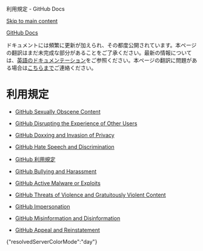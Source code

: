利用規定 - GitHub Docs

[Skip to main content](#main-content)

[](/ja)[GitHub Docs](/ja)

ドキュメントには頻繁に更新が加えられ、その都度公開されています。本ページの翻訳はまだ未完成な部分があることをご了承ください。最新の情報については、[英語のドキュメンテーション](/en)をご参照ください。本ページの翻訳に問題がある場合は[こちらまで](https://github.com/contact?form[subject]=translation%20issue%20on%20docs.github.com&form[comments]=)ご連絡ください。

利用規定
==========

* [GitHub Sexually Obscene Content](/ja/site-policy/acceptable-use-policies/github-sexually-obscene-content)

* [GitHub Disrupting the Experience of Other Users](/ja/site-policy/acceptable-use-policies/github-disrupting-the-experience-of-other-users)

* [GitHub Doxxing and Invasion of Privacy](/ja/site-policy/acceptable-use-policies/github-doxxing-and-invasion-of-privacy)

* [GitHub Hate Speech and Discrimination](/ja/site-policy/acceptable-use-policies/github-hate-speech-and-discrimination)

* [GitHub 利用規定](/ja/site-policy/acceptable-use-policies/github-acceptable-use-policies)

* [GitHub Bullying and Harassment](/ja/site-policy/acceptable-use-policies/github-bullying-and-harassment)

* [GitHub Active Malware or Exploits](/ja/site-policy/acceptable-use-policies/github-active-malware-or-exploits)

* [GitHub Threats of Violence and Gratuitously Violent Content](/ja/site-policy/acceptable-use-policies/github-threats-of-violence-and-gratuitously-violent-content)

* [GitHub Impersonation](/ja/site-policy/acceptable-use-policies/github-impersonation)

* [GitHub Misinformation and Disinformation](/ja/site-policy/acceptable-use-policies/github-misinformation-and-disinformation)

* [GitHub Appeal and Reinstatement](/ja/site-policy/acceptable-use-policies/github-appeal-and-reinstatement)

{"resolvedServerColorMode":"day"}
